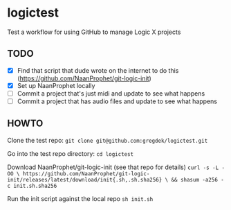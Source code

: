 # logictest
Test a workflow for using GitHub to manage Logic X projects

## TODO

- [x] Find that script that dude wrote on the internet to do this (https://github.com/NaanProphet/git-logic-init)
- [x] Set up NaanProphet locally
- [ ] Commit a project that's just midi and update to see what happens
- [ ] Commit a project that has audio files and update to see what happens

## HOWTO

Clone the test repo:
`git clone git@github.com:gregdek/logictest.git`

Go into the test repo directory:
`cd logictest`

Download NaanProphet/git-logic-init (see that repo for details)
`curl -s -L -OO \
https://github.com/NaanProphet/git-logic-init/releases/latest/download/init{.sh,.sh.sha256} \
&& shasum -a256 -c init.sh.sha256`

Run the init script against the local repo
`sh init.sh`
